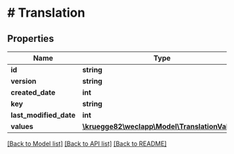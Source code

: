# # Translation

## Properties

Name | Type | Description | Notes
------------ | ------------- | ------------- | -------------
**id** | **string** |  | [optional]
**version** | **string** |  | [optional]
**created_date** | **int** |  | [optional]
**key** | **string** |  |
**last_modified_date** | **int** |  | [optional]
**values** | [**\kruegge82\weclapp\Model\TranslationValue[]**](TranslationValue.md) |  | [optional]

[[Back to Model list]](../../README.md#models) [[Back to API list]](../../README.md#endpoints) [[Back to README]](../../README.md)
